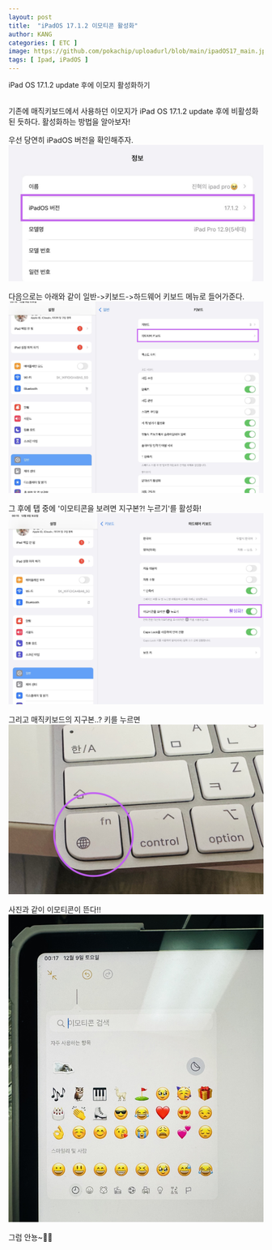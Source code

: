 ```yaml
---
layout: post
title:  "iPadOS 17.1.2 이모티콘 활성화"
author: KANG
categories: [ ETC ]
image: https://github.com/pokachip/uploadurl/blob/main/ipadOS17_main.jpeg?raw=true
tags: [ Ipad, iPadOS ]
---
```


iPad OS 17.1.2 update 후에 이모지 활성화하기  

<br>  


<span style="font-size:11pt"> 
기존에 매직키보드에서 사용하던 이모지가 iPad OS 17.1.2 update 후에 비활성화 된 듯하다.  
활성화하는 방법을 알아보자!  
  
우선 당연히 iPadOS 버전을 확인해주자. 
![web](https://github.com/pokachip/uploadurl/blob/main/ipadOS17_main.jpeg?raw=true)  
  
다음으로는 아래와 같이 일반->키보드->하드웨어 키보드 메뉴로 들어가준다.
![web](https://github.com/pokachip/uploadurl/blob/main/ipadOS2.jpeg?raw=true)  
  
그 후에 탭 중에 '이모티콘을 보려면 지구본?! 누르기'를 활성화!  
![web](https://github.com/pokachip/uploadurl/blob/main/ipadOS3.jpeg?raw=true)  
  
그리고 매직키보드의 지구본..? 키를 누르면  
![web](https://github.com/pokachip/uploadurl/blob/main/iPadOS4.jpeg?raw=true)  
  
사진과 같이 이모티콘이 뜬다!! 
![web](https://github.com/pokachip/uploadurl/blob/main/ipadOS5.jpeg?raw=true)  
</span>

<span>
그럼 안뇽~👐🏻
</span>
